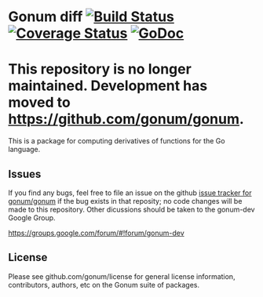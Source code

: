 # Gonum diff  [![Build Status](https://travis-ci.org/gonum/diff.svg)](https://travis-ci.org/gonum/diff)  [![Coverage Status](https://coveralls.io/repos/gonum/diff/badge.svg?branch=master&service=github)](https://coveralls.io/github/gonum/diff?branch=master) [![GoDoc](https://godoc.org/github.com/gonum/diff?status.svg)](https://godoc.org/github.com/gonum/diff)

# This repository is no longer maintained. Development has moved to https://github.com/gonum/gonum.

This is a package for computing derivatives of functions for the Go language.

## Issues

If you find any bugs, feel free to file an issue on the github [issue tracker for gonum/gonum](https://github.com/gonum/gonum/issues) if the bug exists in that reposity; no code changes will be made to this repository. Other dicussions should be taken to the gonum-dev Google Group.

https://groups.google.com/forum/#!forum/gonum-dev

## License

Please see github.com/gonum/license for general license information, contributors, authors, etc on the Gonum suite of packages.
